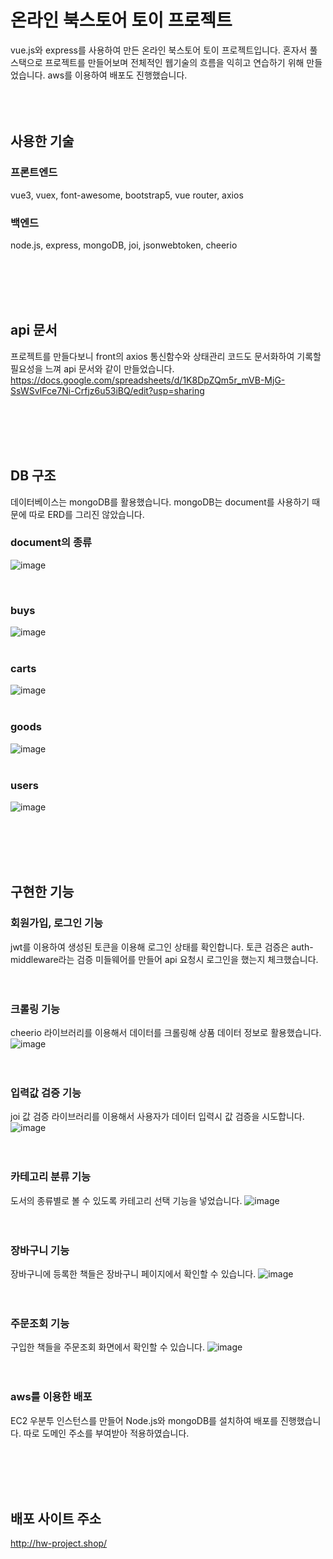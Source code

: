 # 온라인 북스토어 토이 프로젝트
vue.js와 express를 사용하여 만든 온라인 북스토어 토이 프로젝트입니다.
혼자서 풀스택으로 프로젝트를 만들어보며 전체적인 웹기술의 흐름을 익히고 연습하기 위해 만들었습니다.
aws를 이용하여 배포도 진행했습니다.
<br>
<br>
<br>
<br>

## 사용한 기술
### 프론트엔드
vue3, vuex, font-awesome, bootstrap5, vue router, axios

### 백엔드
node.js, express, mongoDB, joi, jsonwebtoken, cheerio


<br>
<br>
<br>
<br>

## api 문서
프로젝트를 만들다보니 front의 axios 통신함수와 상태관리 코드도 문서화하여 기록할 필요성을 느껴 api 문서와 같이 만들었습니다.
https://docs.google.com/spreadsheets/d/1K8DpZQm5r_mVB-MjG-SsWSvIFce7Ni-Crfjz6u53iBQ/edit?usp=sharing


<br>
<br>
<br>
<br>

## DB 구조
데이터베이스는 mongoDB를 활용했습니다.
mongoDB는 document를 사용하기 때문에 따로 ERD를 그리진 않았습니다.

### document의 종류
![image](https://user-images.githubusercontent.com/107612118/219297281-9efe437e-d8cd-41db-b709-c33c945b461b.png)

<br>

### buys
![image](https://user-images.githubusercontent.com/107612118/219297655-069f00c3-9150-4b45-9ead-73698dcc218b.png)
<br>
<br>

### carts
![image](https://user-images.githubusercontent.com/107612118/219303454-51ba8b6c-10cb-4efb-a369-37e4263b75c6.png)
<br>
<br>

### goods
![image](https://user-images.githubusercontent.com/107612118/219303572-83a431ef-805c-4392-a7ae-11e76730bd91.png)
<br>
<br>

### users
![image](https://user-images.githubusercontent.com/107612118/219303909-5a39c87f-2256-454a-8d0c-ec97c883b89f.png)


<br>
<br>
<br>
<br>

## 구현한 기능

### 회원가입, 로그인 기능
jwt를 이용하여 생성된 토큰을 이용해 로그인 상태를 확인합니다. 토큰 검증은 auth-middleware라는 검증 미들웨어를 만들어 api 요청시 로그인을 했는지 체크했습니다.
<br>
<br>
<br>

### 크롤링 기능
cheerio 라이브러리를 이용해서 데이터를 크롤링해 상품 데이터 정보로 활용했습니다.
![image](https://user-images.githubusercontent.com/107612118/219304680-4eaa05e1-f604-4ac9-82e2-2e864d01a465.png)
<br>
<br>
<br>

### 입력값 검증 기능
joi 값 검증 라이브러리를 이용해서 사용자가 데이터 입력시 값 검증을 시도합니다.
![image](https://user-images.githubusercontent.com/107612118/219303224-3c053315-8396-49d0-b3ce-1034e9e25d04.png)
<br>
<br>
<br>

### 카테고리 분류 기능
도서의 종류별로 볼 수 있도록 카테고리 선택 기능을 넣었습니다.
![image](https://user-images.githubusercontent.com/107612118/219305971-c1e8b035-b909-48a0-9f82-f6005fc4aeba.png)
<br>
<br>
<br>

### 장바구니 기능
장바구니에 등록한 책들은 장바구니 페이지에서 확인할 수 있습니다.
![image](https://user-images.githubusercontent.com/107612118/219306508-aac65839-f337-4464-8aae-4d6cea695310.png)
<br>
<br>
<br>

### 주문조회 기능
구입한 책들을 주문조회 화면에서 확인할 수 있습니다.
![image](https://user-images.githubusercontent.com/107612118/219306804-aa87e9a8-b2aa-4b24-a6df-56cce8c7ffe0.png)
<br>
<br>
<br>

### aws를 이용한 배포
EC2 우분투 인스턴스를 만들어 Node.js와 mongoDB를 설치하여 배포를 진행했습니다.
따로 도메인 주소를 부여받아 적용하였습니다.



<br>
<br>
<br>
<br>

## 배포 사이트 주소
http://hw-project.shop/
